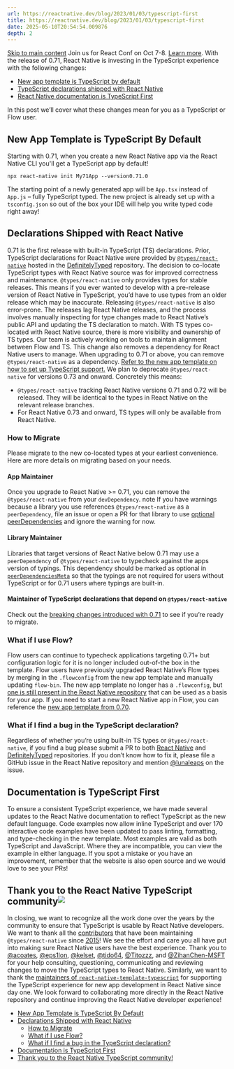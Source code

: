 ```yaml
---
url: https://reactnative.dev/blog/2023/01/03/typescript-first
title: https://reactnative.dev/blog/2023/01/03/typescript-first
date: 2025-05-10T20:54:54.009876
depth: 2
---
```


[Skip to main content](https://reactnative.dev/blog/2023/01/03/typescript-first#__docusaurus_skipToContent_fallback)
Join us for React Conf on Oct 7-8. [Learn more](https://conf.react.dev).
With the release of 0.71, React Native is investing in the TypeScript experience with the following changes:
  * [New app template is TypeScript by default](https://reactnative.dev/blog/2023/01/03/typescript-first#new-app-template-is-typescript-by-default)
  * [TypeScript declarations shipped with React Native](https://reactnative.dev/blog/2023/01/03/typescript-first#declarations-shipped-with-react-native)
  * [React Native documentation is TypeScript First](https://reactnative.dev/blog/2023/01/03/typescript-first#documentation-is-typescript-first)


In this post we’ll cover what these changes mean for you as a TypeScript or Flow user.
## New App Template is TypeScript By Default[​](https://reactnative.dev/blog/2023/01/03/typescript-first#new-app-template-is-typescript-by-default "Direct link to New App Template is TypeScript By Default")
Starting with 0.71, when you create a new React Native app via the React Native CLI you'll get a TypeScript app by default!
```
npx react-native init My71App --version0.71.0
```

The starting point of a newly generated app will be `App.tsx` instead of `App.js` – fully TypeScript typed. The new project is already set up with a `tsconfig.json` so out of the box your IDE will help you write typed code right away!
## Declarations Shipped with React Native[​](https://reactnative.dev/blog/2023/01/03/typescript-first#declarations-shipped-with-react-native "Direct link to Declarations Shipped with React Native")
0.71 is the first release with built-in TypeScript (TS) declarations.
Prior, TypeScript declarations for React Native were provided by [`@types/react-native`](https://www.npmjs.com/package/@types/react-native) hosted in the [DefinitelyTyped](https://github.com/DefinitelyTyped/DefinitelyTyped) repository. The decision to co-locate TypeScript types with React Native source was for improved correctness and maintenance.
`@types/react-native` only provides types for stable releases. This means if you ever wanted to develop with a pre-release version of React Native in TypeScript, you’d have to use types from an older release which may be inaccurate. Releasing `@types/react-native` is also error-prone. The releases lag React Native releases, and the process involves manually inspecting for type changes made to React Native’s public API and updating the TS declaration to match.
With TS types co-located with React Native source, there is more visibility and ownership of TS types. Our team is actively working on tools to maintain alignment between Flow and TS.
This change also removes a dependency for React Native users to manage. When upgrading to 0.71 or above, you can remove `@types/react-native` as a dependency. [Refer to the new app template on how to set up TypeScript support.](https://github.com/facebook/react-native/blob/main/template/tsconfig.json)
We plan to deprecate `@types/react-native` for versions 0.73 and onward. Concretely this means:
  * `@types/react-native` tracking React Native versions 0.71 and 0.72 will be released. They will be identical to the types in React Native on the relevant release branches.
  * For React Native 0.73 and onward, TS types will only be available from React Native.


### How to Migrate[​](https://reactnative.dev/blog/2023/01/03/typescript-first#how-to-migrate "Direct link to How to Migrate")
Please migrate to the new co-located types at your earliest convenience. Here are more details on migrating based on your needs.
#### App Maintainer[​](https://reactnative.dev/blog/2023/01/03/typescript-first#app-maintainer "Direct link to App Maintainer")
Once you upgrade to React Native >= 0.71, you can remove the `@types/react-native` from your `devDependency`.
note
If you have warnings because a library you use references `@types/react-native` as a `peerDependency`, file an issue or open a PR for that library to use [optional peerDependencies](https://docs.npmjs.com/cli/v7/configuring-npm/package-json#peerdependenciesmeta) and ignore the warning for now.
#### Library Maintainer[​](https://reactnative.dev/blog/2023/01/03/typescript-first#library-maintainer "Direct link to Library Maintainer")
Libraries that target versions of React Native below 0.71 may use a `peerDependency` of `@types/react-native` to typecheck against the apps version of typings. This dependency should be marked as optional in [`peerDependenciesMeta`](https://docs.npmjs.com/cli/v7/configuring-npm/package-json#peerdependenciesmeta) so that the typings are not required for users without TypeScript or for 0.71 users where typings are built-in.
#### Maintainer of TypeScript declarations that depend on `@types/react-native`[​](https://reactnative.dev/blog/2023/01/03/typescript-first#maintainer-of-typescript-declarations-that-depend-on-typesreact-native "Direct link to maintainer-of-typescript-declarations-that-depend-on-typesreact-native")
Check out the [breaking changes introduced with 0.71](https://github.com/facebook/react-native/blob/main/CHANGELOG.md) to see if you’re ready to migrate.
### What if I use Flow?[​](https://reactnative.dev/blog/2023/01/03/typescript-first#what-if-i-use-flow "Direct link to What if I use Flow?")
Flow users can continue to typecheck applications targeting 0.71+ but configuration logic for it is no longer included out-of-the box in the template.
Flow users have previously upgraded React Native’s Flow types by merging in the `.flowconfig` from the new app template and manually updating `flow-bin`. The new app template no longer has a `.flowconfig`, but [one is still present in the React Native repository](https://github.com/facebook/react-native/blob/main/.flowconfig) that can be used as a basis for your app.
If you need to start a new React Native app in Flow, you can reference the [new app template from 0.70](https://github.com/facebook/react-native/tree/0.70-stable/template).
### What if I find a bug in the TypeScript declaration?[​](https://reactnative.dev/blog/2023/01/03/typescript-first#what-if-i-find-a-bug-in-the-typescript-declaration "Direct link to What if I find a bug in the TypeScript declaration?")
Regardless of whether you’re using built-in TS types or `@types/react-native`, if you find a bug please submit a PR to both [React Native](https://github.com/facebook/react-native) and [DefinitelyTyped](https://github.com/DefinitelyTyped/DefinitelyTyped) repositories. If you don’t know how to fix it, please file a GitHub issue in the React Native repository and mention [@lunaleaps](https://github.com/lunaleaps) on the issue.
## Documentation is TypeScript First[​](https://reactnative.dev/blog/2023/01/03/typescript-first#documentation-is-typescript-first "Direct link to Documentation is TypeScript First")
To ensure a consistent TypeScript experience, we have made several updates to the React Native documentation to reflect TypeScript as the new default language.
Code examples now allow inline TypeScript and over 170 interactive code examples have been updated to pass linting, formatting, and type-checking in the new template. Most examples are valid as both TypeScript and JavaScript. Where they are incompatible, you can view the example in either language.
If you spot a mistake or you have an improvement, remember that the website is also open source and we would love to see your PRs!
## Thank you to the React Native TypeScript community![​](https://reactnative.dev/blog/2023/01/03/typescript-first#thank-you-to-the-react-native-typescript-community "Direct link to Thank you to the React Native TypeScript community!")
In closing, we want to recognize all the work done over the years by the community to ensure that TypeScript is usable by React Native developers.
We want to thank all the [contributors](https://github.com/DefinitelyTyped/DefinitelyTyped/blob/master/types/react-native/index.d.ts#L3) that have been maintaining `@types/react-native` since [2015](https://github.com/DefinitelyTyped/DefinitelyTyped/commit/efce0c25ec532a4651859f10eda49e97a5716a42)! We see the effort and care you all have put into making sure React Native users have the best experience.
Thank you to [@acoates](https://github.com/acoates), [@eps1lon](https://github.com/eps1lon), [@kelset](https://github.com/kelset), [@tido64](https://github.com/tido64), [@Titozzz](https://github.com/Titozzz), and [@ZihanChen-MSFT](https://github.com/ZihanChen-MSFT) for your help consulting, questioning, communicating and reviewing changes to move the TypeScript types to React Native.
Similarly, we want to thank the [maintainers of `react-native-template-typescript`](https://github.com/react-native-community/react-native-template-typescript/graphs/contributors) for supporting the TypeScript experience for new app development in React Native since day one.
We look forward to collaborating more directly in the React Native repository and continue improving the React Native developer experience!
  * [New App Template is TypeScript By Default](https://reactnative.dev/blog/2023/01/03/typescript-first#new-app-template-is-typescript-by-default)
  * [Declarations Shipped with React Native](https://reactnative.dev/blog/2023/01/03/typescript-first#declarations-shipped-with-react-native)
    * [How to Migrate](https://reactnative.dev/blog/2023/01/03/typescript-first#how-to-migrate)
    * [What if I use Flow?](https://reactnative.dev/blog/2023/01/03/typescript-first#what-if-i-use-flow)
    * [What if I find a bug in the TypeScript declaration?](https://reactnative.dev/blog/2023/01/03/typescript-first#what-if-i-find-a-bug-in-the-typescript-declaration)
  * [Documentation is TypeScript First](https://reactnative.dev/blog/2023/01/03/typescript-first#documentation-is-typescript-first)
  * [Thank you to the React Native TypeScript community!](https://reactnative.dev/blog/2023/01/03/typescript-first#thank-you-to-the-react-native-typescript-community)



